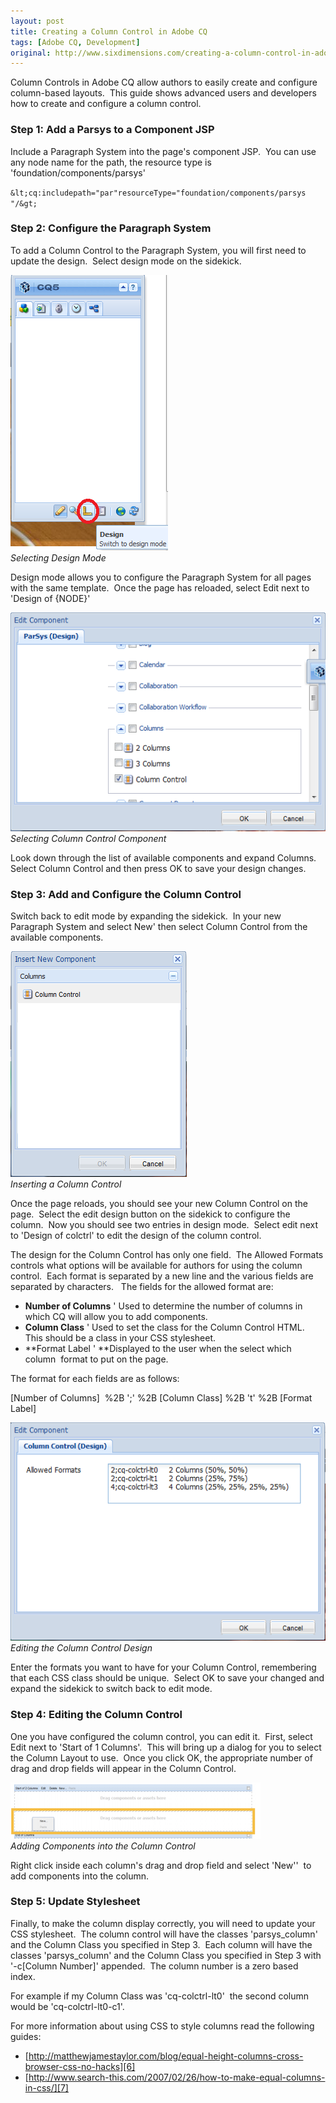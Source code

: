 ```yaml
---
layout: post
title: Creating a Column Control in Adobe CQ
tags: [Adobe CQ, Development]
original: http://www.sixdimensions.com/creating-a-column-control-in-adobe-cq/
---
```


Column Controls in Adobe CQ allow authors to easily create and configure column-based layouts. &nbsp;This guide shows advanced users and developers how to create and configure a column control.

### Step 1: Add a Parsys to a Component JSP

Include a Paragraph System into the page's component JSP.&nbsp; You can use any node name for the path, the resource type is 'foundation/components/parsys'

`&lt;cq:includepath="par"resourceType="foundation/components/parsys "/&gt;`

### Step 2: Configure the Paragraph System

To add a Column Control to the Paragraph System, you will first need to update the design.&nbsp; Select design mode on the sidekick.

![Selecting Design Mode][1]  
*Selecting Design Mode*

Design mode allows you to configure the Paragraph System for all pages with the same template.&nbsp; Once the page has reloaded, select Edit next to 'Design of {NODE}'

![Selecting Column Control Component][2]  
*Selecting Column Control Component*

Look down through the list of available components and expand Columns.&nbsp; Select Column Control and then press OK to save your design changes.

### Step 3: Add and Configure the Column Control

Switch back to edit mode by expanding the sidekick.&nbsp; In your new Paragraph System and select New' then select Column Control from the available components.

![Insert a Column Control][3]  
*Inserting a Column Control*

Once the page reloads, you should see your new Column Control on the page.&nbsp; Select the edit design button on the sidekick to configure the column.&nbsp; Now you should see two entries in design mode.&nbsp; Select edit next to 'Design of colctrl' to edit the design of the column control.

The design for the Column Control has only one field.&nbsp; The Allowed Formats controls what options will be available for authors for using the column control.&nbsp; Each format is separated by a new line and the various fields are separated by characters.&nbsp;&nbsp; The fields for the allowed format are:

*   **Number of Columns** ' Used to determine the number of columns in which CQ will allow you to add components.
*   **Column Class** ' Used to set the class for the Column Control HTML.&nbsp; This should be a class in your CSS stylesheet.
*   **Format Label ' **Displayed to the user when the select which column&nbsp; format to put on the page.

The format for each fields are as follows:

\[Number of Columns\]&nbsp; %2B ';' %2B \[Column Class\] %2B 't' %2B \[Format Label\]

![Editing the Column Control Design][4]  
*Editing the Column Control Design*

Enter the formats you want to have for your Column Control, remembering that each CSS class should be unique.&nbsp; Select OK to save your changed and expand the sidekick to switch back to edit mode.

### Step 4: Editing the Column Control

One you have configured the column control, you can edit it.&nbsp; First, select Edit next to 'Start of 1 Columns'.&nbsp; This will bring up a dialog for you to select the Column Layout to use.&nbsp; Once you click OK, the appropriate number of drag and drop fields will appear in the Column Control.

![Adding Components into the Column Control][5]  
*Adding Components into the Column Control*

Right click inside each column's drag and drop field and select 'New''&nbsp; to add components into the column.

### Step 5: Update Stylesheet

Finally, to make the column display correctly, you will need to update your CSS stylesheet.&nbsp; The column control will have the classes 'parsys\_column' and the Column Class you specified in Step 3.&nbsp; Each column will have the classes 'parsys\_column' and the Column Class you specified in Step 3 with '-c\[Column Number\]' appended.&nbsp; The column number is a zero based index.

For example if my Column Class was 'cq-colctrl-lt0'&nbsp; the second column would be 'cq-colctrl-lt0-c1'.

For more information about using CSS to style columns read the following guides:

* [http://matthewjamestaylor.com/blog/equal-height-columns-cross-browser-css-no-hacks][6]
* [http://www.search-this.com/2007/02/26/how-to-make-equal-columns-in-css/][7]

 [1]: /images/posts/2012-02-07-creating-a-column-control-in-adobe-cq/selecting-design.png
 [2]: /images/posts/2012-02-07-creating-a-column-control-in-adobe-cq/selecting-column-control.png
 [3]: /images/posts/2012-02-07-creating-a-column-control-in-adobe-cq/insert-column-control.png
 [4]: /images/posts/2012-02-07-creating-a-column-control-in-adobe-cq/edting-column-control.png
 [5]: /images/posts/2012-02-07-creating-a-column-control-in-adobe-cq/adding-components-e1328584901873.png
 [6]: http://matthewjamestaylor.com/blog/equal-height-columns-cross-browser-css-no-hacks
 [7]: http://www.search-this.com/2007/02/26/how-to-make-equal-columns-in-css/